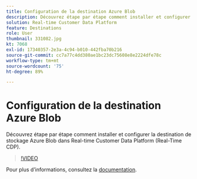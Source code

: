 ```yaml
---
title: Configuration de la destination Azure Blob
description: Découvrez étape par étape comment installer et configurer la destination de stockage Azure Blob dans Real-time Customer Data Platform (Real-Time CDP).
solution: Real-time Customer Data Platform
feature: Destinations
role: User
thumbnail: 331082.jpg
kt: 7068
exl-id: 17340357-2e3a-4c94-b010-442fba70b216
source-git-commit: cc7a77c4dd380ae1bc23dc75608e8e2224dfe78c
workflow-type: tm+mt
source-wordcount: '75'
ht-degree: 89%

---
```


# Configuration de la destination Azure Blob

Découvrez étape par étape comment installer et configurer la destination de stockage Azure Blob dans Real-time Customer Data Platform (Real-Time CDP).

>[!VIDEO](https://video.tv.adobe.com/v/331082/?quality=12&learn=on)

Pour plus dʼinformations, consultez la [documentation](https://experienceleague.adobe.com/docs/experience-platform/destinations/catalog/cloud-storage/azure-blob.html).
